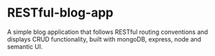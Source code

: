 # RESTful-blog-app
A simple blog application that follows RESTful routing conventions and displays CRUD functionality, built with mongoDB, express, node and semantic UI.
